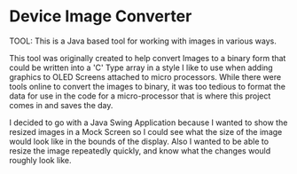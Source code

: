 # Device Image Converter
TOOL: This is a Java based tool for working with images in various ways.

This tool was originally created to help convert Images to a binary form that could be
written into a 'C' Type array in a style I like to use when adding graphics to OLED 
Screens attached to micro processors. While there were tools online to convert the images to binary, it was too tedious to format the data for use in the code for a micro-processor that is where this project comes in and saves the day. 

I decided to go with a Java Swing Application because I wanted to show the resized images in a Mock Screen so I could see what the size of the image would look like in the bounds of the display. Also I wanted to be able to resize the image repeatedly quickly, and know what the changes would roughly look like.
